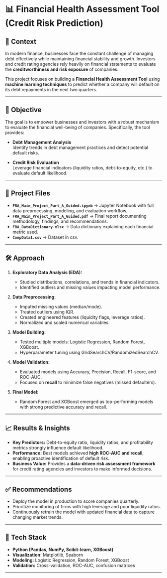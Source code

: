 # 📊 Financial Health Assessment Tool (Credit Risk Prediction)

## 📌 Context
In modern finance, businesses face the constant challenge of managing debt effectively while maintaining financial stability and growth. Investors and credit rating agencies rely heavily on financial statements to evaluate the **creditworthiness and risk exposure** of companies.  

This project focuses on building a **Financial Health Assessment Tool** using **machine learning techniques** to predict whether a company will default on its debt repayments in the next two quarters.

---

## 🎯 Objective
The goal is to empower businesses and investors with a robust mechanism to evaluate the financial well-being of companies. Specifically, the tool provides:

- **Debt Management Analysis**  
  Identify trends in debt management practices and detect potential default risks.

- **Credit Risk Evaluation**  
  Leverage financial indicators (liquidity ratios, debt-to-equity, etc.) to evaluate default likelihood.

---

## 📂 Project Files
- **`FRA_Main_Project_Part_A_Guided.ipynb`** → Jupyter Notebook with full data preprocessing, modeling, and evaluation workflow.  
- **`FRA_Main_Project_Part_A_Guided.pdf`** → Final report documenting methodology, findings, and recommendations.  
- **`FRA_DataDictionary.xlsx`** → Data dictionary explaining each financial metric used.  
- **`CompData1.csv`** → Dataset in csv.
---

## 🛠️ Approach
1. **Exploratory Data Analysis (EDA):**  
   - Studied distributions, correlations, and trends in financial indicators.  
   - Identified outliers and missing values impacting model performance.  

2. **Data Preprocessing:**  
   - Imputed missing values (median/mode).  
   - Treated outliers using IQR.  
   - Created engineered features (liquidity flags, leverage ratios).  
   - Normalized and scaled numerical variables.  

3. **Model Building:**  
   - Tested multiple models: Logistic Regression, Random Forest, XGBoost.  
   - Hyperparameter tuning using GridSearchCV/RandomizedSearchCV.  

4. **Model Validation:**  
   - Evaluated models using Accuracy, Precision, Recall, F1-score, and ROC-AUC.  
   - Focused on **recall** to minimize false negatives (missed defaulters).  

5. **Final Model:**  
   - Random Forest and XGBoost emerged as top-performing models with strong predictive accuracy and recall.  

---

## 📈 Results & Insights
- **Key Predictors:** Debt-to-equity ratio, liquidity ratios, and profitability metrics strongly influence default likelihood.  
- **Performance:** Best models achieved **high ROC-AUC and recall**, enabling proactive identification of default risk.  
- **Business Value:** Provides a **data-driven risk assessment framework** for credit rating agencies and investors to make informed decisions.  

---

## ✅ Recommendations
- Deploy the model in production to score companies quarterly.  
- Prioritize monitoring of firms with high leverage and poor liquidity ratios.  
- Continuously retrain the model with updated financial data to capture changing market trends.  

---

## 🚀 Tech Stack
- **Python (Pandas, NumPy, Scikit-learn, XGBoost)**  
- **Visualization:** Matplotlib, Seaborn  
- **Modeling:** Logistic Regression, Random Forest, XGBoost  
- **Validation:** Cross-validation, ROC-AUC, confusion matrices  

--- 
